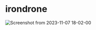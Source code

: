 # irondrone
![Screenshot from 2023-11-07 18-02-00](https://github.com/omertal88/irondrone/assets/92671136/99c7d12f-9112-4dfa-80b6-ea772b86150f)

